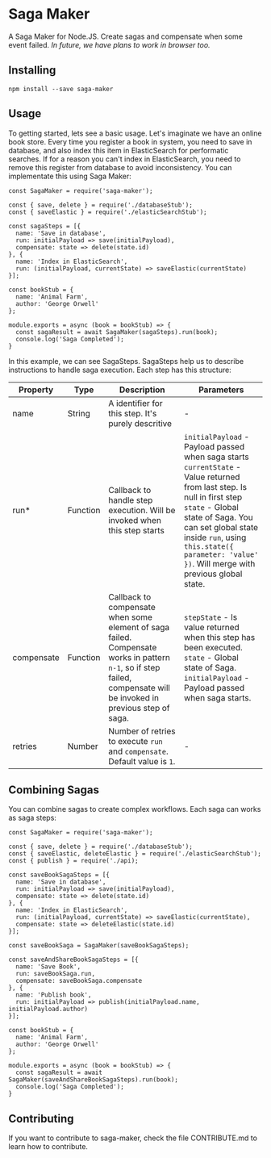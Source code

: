 # Saga Maker

A Saga Maker for Node.JS. Create sagas and compensate when some event failed. 
_In future, we have plans to work in browser too._


## Installing

```
npm install --save saga-maker
```

## Usage

To getting started, lets see a basic usage. Let's imaginate we have an online book store. Every time you register a book in system, you need to save in database, and also index this item in ElasticSearch for performatic searches. If for a reason you can't index in ElasticSearch, you need to remove this register from database to avoid inconsistency. You can implementate this using Saga Maker:

```
const SagaMaker = require('saga-maker');

const { save, delete } = require('./databaseStub');
const { saveElastic } = require('./elasticSearchStub');

const sagaSteps = [{
  name: 'Save in database',
  run: initialPayload => save(initialPayload),
  compensate: state => delete(state.id)
}, {
  name: 'Index in ElasticSearch',
  run: (initialPayload, currentState) => saveElastic(currentState)
}];

const bookStub = {
  name: 'Animal Farm',
  author: 'George Orwell'
};

module.exports = async (book = bookStub) => {
  const sagaResult = await SagaMaker(sagaSteps).run(book);
  console.log('Saga Completed');
}

```

In this example, we can see SagaSteps. SagaSteps help us to describe instructions to handle saga execution. Each step has this structure:

| Property | Type     | Description       | Parameters |
|----------|----------|-------------------| ---------- |
| name     | String   | A identifier for this step. It's purely descritive | - |
| run*     | Function | Callback to handle step execution. Will be invoked when this step starts | `initialPayload` - Payload passed when saga starts <br> `currentState` - Value returned from last step. Is null in first step <br> `state` - Global state of Saga. You can set global state inside `run`, using `this.state({ parameter: 'value' })`. Will merge with previous global state.
| compensate | Function | Callback to compensate when some element of saga failed. Compensate works in pattern `n-1`, so if step failed, compensate will be invoked in previous step of saga. | `stepState` - Is value returned when this step has been executed. <br> `state` - Global state of Saga. <br> `initialPayload` - Payload passed when saga starts.
| retries  | Number   | Number of retries to execute `run` and `compensate`. Default value is `1`. | - | 


## Combining Sagas

You can combine sagas to create complex workflows. Each saga can works as saga steps:

```
const SagaMaker = require('saga-maker');

const { save, delete } = require('./databaseStub');
const { saveElastic, deleteElastic } = require('./elasticSearchStub');
const { publish } = require('./api);

const saveBookSagaSteps = [{
  name: 'Save in database',
  run: initialPayload => save(initialPayload),
  compensate: state => delete(state.id)
}, {
  name: 'Index in ElasticSearch',
  run: (initialPayload, currentState) => saveElastic(currentState),
  compensate: state => deleteElastic(state.id)
}];

const saveBookSaga = SagaMaker(saveBookSagaSteps);

const saveAndShareBookSagaSteps = [{
  name: 'Save Book',
  run: saveBookSaga.run,
  compensate: saveBookSaga.compensate
}, {
  name: 'Publish book',
  run: initialPayload => publish(initialPayload.name, initialPayload.author)
}];

const bookStub = {
  name: 'Animal Farm',
  author: 'George Orwell'
};

module.exports = async (book = bookStub) => {
  const sagaResult = await SagaMaker(saveAndShareBookSagaSteps).run(book);
  console.log('Saga Completed');
}

```

## Contributing

If you want to contribute to saga-maker, check the file CONTRIBUTE.md to learn how to contribute.